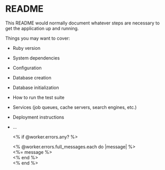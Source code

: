 # README

This README would normally document whatever steps are necessary to get the
application up and running.

Things you may want to cover:

* Ruby version

* System dependencies

* Configuration

* Database creation

* Database initialization

* How to run the test suite

* Services (job queues, cache servers, search engines, etc.)

* Deployment instructions

* ...

    <% if @worker.errors.any? %>
          <div class="alert alert-danger">
             <% @worker.errors.full_messages.each do |message| %>
                <div><%= message %></div>
             <% end %>
         </div>
   <% end %>